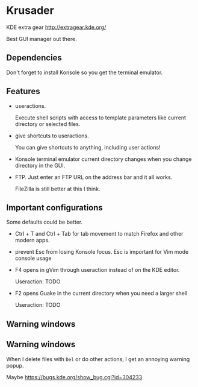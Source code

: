 # Krusader

KDE extra gear <http://extragear.kde.org/>

Best GUI manager out there.

## Dependencies

Don't forget to install Konsole so you get the terminal emulator.

## Features

-   useractions.

    Execute shell scripts with access to template parameters like current directory or selected files.

-   give shortcuts to useractions.

    You can give shortcuts to anything, including user actions!

-   Konsole terminal emulator current directory changes when you change directory in the GUI.

-   FTP. Just enter an FTP URL on the address bar and it all works.

    FileZilla is still better at this I think.

## Important configurations

Some defaults could be better.

-   Ctrl + T and Ctrl + Tab for tab movement to match Firefox and other modern apps.

-   prevent Esc from losing Konsole focus. Esc is important for Vim mode console usage

-   F4 opens in gVim through useraction instead of on the KDE editor.

    Useraction: TODO

-   F2 opens Guake in the current directory when you need a larger shell

    Useraction: TODO

## Warning windows

## Warning windows

When I delete files with `Del` or do other actions, I get an annoying warning popup.

Maybe <https://bugs.kde.org/show_bug.cgi?id=304233>
